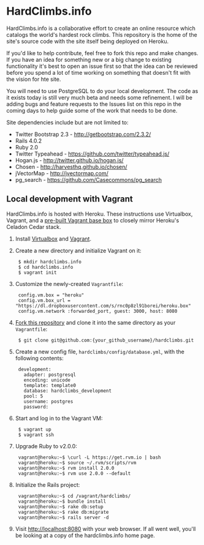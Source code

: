 HardClimbs.info
==========

HardClimbs.info is a collaborative effort to create an online resource which catalogs the world's hardest rock climbs.  This repository is the home of the site's source code with the site itself being deployed on Heroku.

If you'd like to help contribute, feel free to fork this repo and make changes.  If you have an idea for something new or a big change to existing functionality it's best to open an issue first so that the idea can be reviewed before you spend a lot of time working on something that doesn't fit with the vision for hte site.

You will need to use PostgreSQL to do your local development.  The code as it exists today is still very much beta and needs some refinement.  I will be adding bugs and feature requests to the Issues list on this repo in the coming days to help guide some of the work that needs to be done.

Site dependencies include but are not limited to:

* Twitter Bootstrap 2.3 - http://getbootstrap.com/2.3.2/
* Rails 4.0.2
* Ruby 2.0
* Twitter Typeahead - https://github.com/twitter/typeahead.js/
* Hogan.js - http://twitter.github.io/hogan.js/
* Chosen - http://harvesthq.github.io/chosen/
* jVectorMap - http://jvectormap.com/
* pg_search - https://github.com/Casecommons/pg_search

Local development with Vagrant
-----

HardClimbs.info is hosted with Heroku. These instructions use Virtualbox, Vagrant, and a [pre-built Vagrant base box](https://github.com/ejholmes/vagrant-heroku) to closely mirror Heroku's Celadon Cedar stack.

1. Install [Virtualbox](https://www.virtualbox.org/) and [Vagrant](http://www.vagrantup.com/).

2. Create a new directory and initialize Vagrant on it:

        $ mkdir hardclimbs.info
        $ cd hardclimbs.info
        $ vagrant init

3. Customize the newly-created `Vagrantfile`:

        config.vm.box = "heroku"
        config.vm.box_url = "https://dl.dropboxusercontent.com/s/rnc0p8zl91borei/heroku.box"
        config.vm.network :forwarded_port, guest: 3000, host: 8080

4. [Fork this repository](https://github.com/Dhaulagiri/hardclimbs/fork) and clone it into the same directory as your `Vagrantfile`:

        $ git clone git@github.com:{your_github_username}/hardclimbs.git

5. Create a new config file, `hardclimbs/config/database.yml`, with the following contents:

        development:
          adapter: postgresql
          encoding: unicode
          template: template0
          database: hardclimbs_development
          pool: 5
          username: postgres
          password:

6. Start and log in to the Vagrant VM:
        
        $ vagrant up
        $ vagrant ssh
        
7. Upgrade Ruby to v2.0.0:

        vagrant@heroku:~$ \curl -L https://get.rvm.io | bash
        vagrant@heroku:~$ source ~/.rvm/scripts/rvm
        vagrant@heroku:~$ rvm install 2.0.0
        vagrant@heroku:~$ rvm use 2.0.0 --default

8. Initialize the Rails project:

        vagrant@heroku:~$ cd /vagrant/hardclimbs/
        vagrant@heroku:~$ bundle install
        vagrant@heroku:~$ rake db:setup
        vagrant@heroku:~$ rake db:migrate
        vagrant@heroku:~$ rails server -d

9. Visit [http://localhost:8080](http://localhost:8080) with your web browser. If all went well, you'll be looking at a copy of the hardclimbs.info home page.
